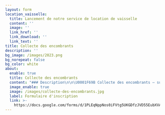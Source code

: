 ```yaml
---
layout: form
location_vaisselle:
  title: Lancement de notre service de location de vaisselle
  content: ''
  image: ''
  link_href: ''
  link_download: ''
  link_text: ''
title: Collecte des encombrants
description: ''
bg_image: /images/2023.png
bg_norepeat: false
bg_color: white
about:
  enable: true
  title: Collecte des encombrants
  content: "### Description\n\n\U0001F69B Collecte des encombrants – sur inscription \U0001F4DE\nVous avez de gros objets à évacuer et pas de solution de transport ? La Courtoise ressourcerie propose un service GRATUIT de collecte à domicile pour les particuliers.\n\n\U0001F4C6 Sur inscription uniquement\n\U0001F4DE 04 94 80 47 45\nSi la ligne est occupée, merci d'envoyer un mail à [contact@courtoiseressourcerie.com](mailto:contact@courtoiseressourcerie.com) avec votre numéro de téléphone et nous vous rappellerons le plus vite possible.\n\nMerci de vérifier que vos objets sont éligibles !\n\nLa collecte est 1 service gratuit sur enregistrement.\nUn encombrant, c’est ce qui ne rentre pas dans une voiture : produits volumineux de la vie courante à usage d’habitation.\nPour des raisons techniques, la collecte se doit de refuser les encombrants ci-après (liste non exhaustive) :\n\n* de plus de 3m de long\n* de plus de 80kg\n* les vitres/fenêtres/baies vitrées\n* les cuves de fuel\n* les petits électroménagers ou petits objets de la vie courante\n* les déchets du bâtiment (gravats, placo, laine de verre, sable, tuiles, carrelage, peinture, solvant...)\n* les déchets verts\n* les pièces automobiles\n* le linge ou chaussures\n* les ordures ménagères\n* les palettes/cartons\n* les électroménagers insalubres / les literies infestées\n\nNous vous rappelons que le volume MAXIMUM par passage est de 1m³\nLes encombrants sont à déposer la veille au soir devant le domicile sur la voie publique.\n\nPASSAGE COLLECTE : entre 8h et 17h du 1er/09 au 30/06\net entre 6h30 et 13h30 du 1er/07 au 31/08\n\nPour plus d’infos : www\\.courtoiseressourcerie.com\n"
  image_enable: true
  image: /images/collecte-des-encombrants.jpg
  label: Formulaire d'inscription
  link: >-
    https://docs.google.com/forms/d/1PLEqNppNos0iFVtg5UKGDfzJVD55EubXVAXR5RuZzQw/edit
---
```


